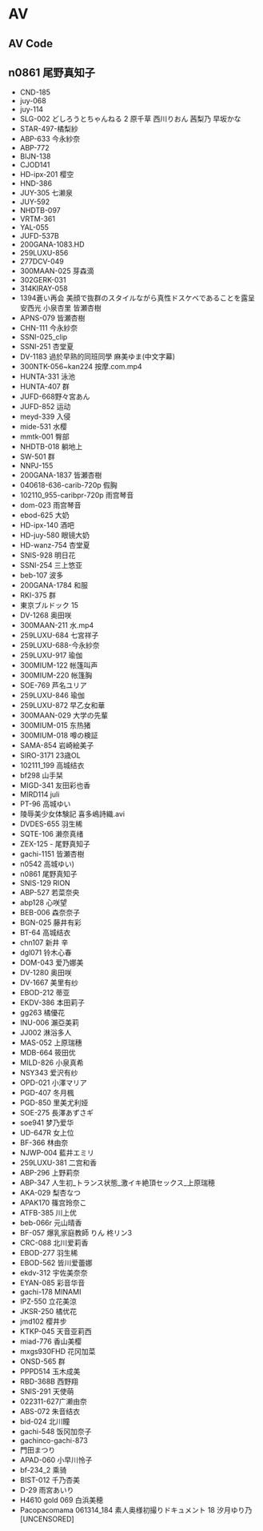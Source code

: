 ﻿# AV

## AV Code

## n0861 尾野真知子

- CND-185
- juy-068
- juy-114
- SLG-002 どしろうとちゃんねる 2 原千草 西川りおん 茜梨乃 早坂かな
- STAR-497-橘梨紗
- ABP-633 今永紗奈
- ABP-772
- BIJN-138
- CJOD141
- HD-ipx-201 樱空
- HND-386
- JUY-305 七濑泉
- JUY-592
- NHDTB-097
- VRTM-361
- YAL-055
- JUFD-537B
- 200GANA-1083.HD
- 259LUXU-856
- 277DCV-049
- 300MAAN-025 芽森滴
- 302GERK-031
- 314KIRAY-058
- 1394蒼い再会 美顔で抜群のスタイルながら真性ドスケベであることを露呈安西光 小泉杏里 皆瀬杏樹
- APNS-079 皆瀬杏樹
- CHN-111 今永紗奈
- SSNI-025_clip
- SSNI-251 杏堂夏
- DV-1183 過於早熟的同班同學 麻美ゆま(中文字幕)
- 300NTK-056~kan224 按摩.com.mp4
- HUNTA-331 泳池
- HUNTA-407 群
- JUFD-668野々宮あん
- JUFD-852 运动
- meyd-339 入侵
- mide-531 水樱
- mmtk-001 臀部
- NHDTB-018 躺地上
- SW-501 群
- NNPJ-155
- 200GANA-1837 皆瀬杏樹
- 040618-636-carib-720p 假胸
- 102110_955-caribpr-720p 雨宫琴音
- dom-023 雨宫琴音
- ebod-625 大奶
- HD-ipx-140 酒吧
- HD-juy-580 眼镜大奶
- HD-wanz-754 杏堂夏
- SNIS-928 明日花
- SSNI-254 三上悠亚
- beb-107 波多
- 200GANA-1784 和服
- RKI-375 群
- 東京ブルドック 15
- DV-1268 奥田咲
- 300MAAN-211 水.mp4
- 259LUXU-684 七宮祥子
- 259LUXU-688-今永紗奈
- 259LUXU-917 瑜伽
- 300MIUM-122 帐篷叫声
- 300MIUM-220 帐篷胸
- SOE-769 芦名ユリア
- 259LUXU-846 瑜伽
- 259LUXU-872 早乙女和華
- 300MAAN-029 大学の先輩
- 300MIUM-015 东热猪
- 300MIUM-018 噂の検証
- SAMA-854 岩崎絵美子
- SIRO-3171 23歳OL
- 102111_199 高城结衣
- bf298 山手栞
- MIGD-341 友田彩也香
- MIRD114 juli
- PT-96 高城ゆい
- 陵辱美少女体験記 喜多嶋詩織.avi
- DVDES-655 羽生稀
- SQTE-106 濑奈真绪
- ZEX-125 - 尾野真知子
- gachi-1151 皆瀬杏樹
- n0542 高城ゆい)
- n0861 尾野真知子
- SNIS-129 RION
- ABP-527 若菜奈央
- abp128 心咲望
- BEB-006 森奈奈子
- BGN-025 藤井有彩
- BT-64 高城结衣
- chn107 新井 辛
- dgl071 铃木心春
- DOM-043 爱乃娜美
- DV-1280 奥田咲
- DV-1667 美里有纱
- EBOD-212 蒂亚
- EKDV-386 本田莉子
- gg263 橘優花
- INU-006 瀨亞美莉
- JJ002 淋浴多人
- MAS-052 上原瑞穗
- MDB-664 筱田优
- MILD-826 小泉真希
- NSY343 爱沢有纱
- OPD-021 小澤マリア
- PGD-407 冬月楓
- PGD-850 里美尤利娅
- SOE-275 長澤あずさギ
- soe941 梦乃爱华
- UD-647R 女上位
- BF-366 林由奈
- NJWP-004 藍井エミリ
- 259LUXU-381 二宫和香
- ABP-296 上野莉奈
- ABP-347 人生初_トランス状態_激イキ絶頂セックス_上原瑞穂
- AKA-029 梨杏なつ
- APAK170 篠宫玲奈こ
- ATFB-385 川上优
- beb-066r 元山晴香
- BF-057 爆乳家庭教師 りん 柊リン3
- CRC-088 北川爱莉香
- EBOD-277 羽生稀
- EBOD-562 皆川爱蕾娜
- ekdv-312 宇佐美奈奈
- EYAN-085 彩音华音
- gachi-178 MINAMI
- IPZ-550 立花美涼
- JKSR-250 橘优花
- jmd102 樱井步
- KTKP-045 天音亚莉西
- miad-776 香山美樱
- mxgs930FHD 花冈加菜
- ONSD-565 群
- PPPD514 玉木成美
- RBD-368B 西野翔
- SNIS-291 天使萌
- 022311-627广濑由奈
- ABS-072 朱音结衣
- bid-024 北川瞳
- gachi-548 饭冈加奈子
- gachinco-gachi-873
- 門田まつり
- APAD-060 小早川怜子
- bf-234_2 乘骑
- BIST-012 千乃杏美
- D-29 雨宮あいり
- H4610 gold 069 白浜美穂
- Pacopacomama 061314_184 素人奥様初撮りドキュメント 18 汐月ゆり乃 [UNCENSORED]
